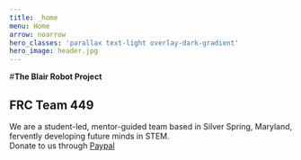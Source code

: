 ```yaml
---
title: _home
menu: Home
arrow: noarrow
hero_classes: 'parallax text-light overlay-dark-gradient'
hero_image: header.jpg
---
```


#**The Blair Robot Project**
## FRC Team 449

We are a student-led, mentor-guided team based in Silver Spring, Maryland, fervently developing future minds in STEM.  
Donate to us through [Paypal](https://www.paypal.com/donate/?token=pj89ch21V1xpAn9YeXDmdpe4gV6skuYywM7VoQnk3Iw5ChkUzLbOAb-8bPWYO9JYg0ZQRW&country.x=US&locale.x=US=btn,btn-primary,btn-lg&target=_blank)
